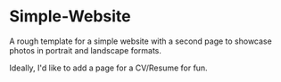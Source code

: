# Simple-Website
A rough template for a simple website with a second page to showcase photos in portrait and landscape formats.

Ideally, I'd like to add a page for a CV/Resume for fun.
